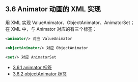## 3.6 Animator 动画的 XML 实现

用 XML 实现 ValueAnimator、ObjectAnimator、AnimatorSet；   
在 XML 中，与 Animator 对应的有三个标签：

```xml
<animator/> 对应 ValueAnimator

<objectAnimator/> 对应 ObjectAnimator

<set/> 对应 AnimatorSet
```

- [3.6.1 animator 标签](section_6/3.6.1.md)
- [3.6.2 objectAnimator 标签](section_6/3.6.2.md)